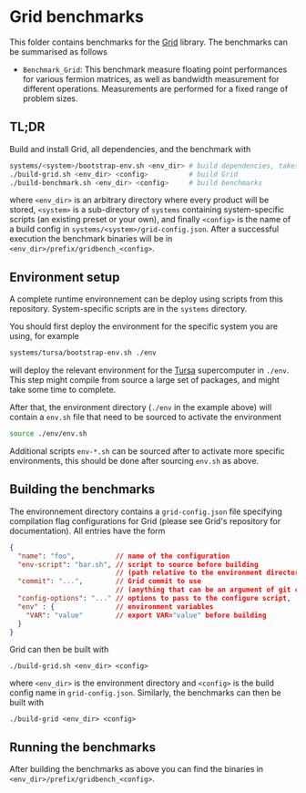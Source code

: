 # Grid benchmarks

This folder contains benchmarks for the [Grid](https://github.com/aportelli/) library.
The benchmarks can be summarised as follows

- `Benchmark_Grid`: This benchmark measure floating point performances for various fermion
matrices, as well as bandwidth measurement for different operations. Measurements are
performed for a fixed range of problem sizes.

## TL;DR
Build and install Grid, all dependencies, and the benchmark with
```bash
systems/<system>/bootstrap-env.sh <env_dir> # build dependencies, takes a long time
./build-grid.sh <env_dir> <config>          # build Grid
./build-benchmark.sh <env_dir> <config>     # build benchmarks
```
where `<env_dir>` is an arbitrary directory where every product will be stored, `<system>`
is a sub-directory of `systems` containing system-specific scripts 
(an existing preset or your own), and finally `<config>` is the name of a build config
in `systems/<system>/grid-config.json`. After a successful execution the benchmark binaries
will be in `<env_dir>/prefix/gridbench_<config>`.

## Environment setup
A complete runtime environnement can be deploy using scripts from this repository. System-specific scripts are in the `systems` directory.

You should first deploy the environment for the specific system you are using, for example
```bash
systems/tursa/bootstrap-env.sh ./env
```
will deploy the relevant environment for the [Tursa](https://www.epcc.ed.ac.uk/hpc-services/dirac-tursa-gpu) supercomputer in `./env`. This step might compile from source a large set
of packages, and might take some time to complete.

After that, the environment directory (`./env` in the example above) will contain a `env.sh` file that need to be sourced to activate the environment
```bash
source ./env/env.sh
```
Additional scripts `env-*.sh` can be sourced after to activate more specific environments,
this should be done after sourcing `env.sh` as above.

## Building the benchmarks
The environnement directory contains a `grid-config.json` file specifying compilation flag
configurations for Grid (please see Grid's repository for documentation). All entries have 
the form
```json
{
  "name": "foo",          // name of the configuration
  "env-script": "bar.sh", // script to source before building 
                          // (path relative to the environment directory)
  "commit": "...",        // Grid commit to use 
                          // (anything that can be an argument of git checkout)
  "config-options": "..." // options to pass to the configure script,
  "env" : {               // environment variables
    "VAR": "value"        // export VAR="value" before building
  }
}
```
Grid can then be built with
```
./build-grid.sh <env_dir> <config>
```
where `<env_dir>` is the environment directory and `<config>` is the build config name in 
`grid-config.json`. Similarly, the benchmarks can then be built with
```
./build-grid <env_dir> <config>
```

## Running the benchmarks
After building the benchmarks as above you can find the binaries in 
`<env_dir>/prefix/gridbench_<config>`.